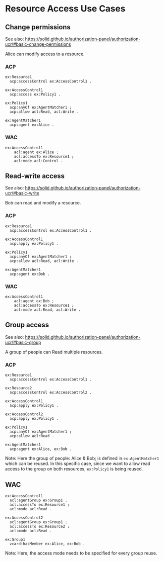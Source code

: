 # Resource Access Use Cases


## Change permissions

See also: https://solid.github.io/authorization-panel/authorization-ucr/#basic-change-permissions

Alice can modify access to a resource.

### ACP

```turtle
ex:Resource1
  acp:accessControl ex:AccessControl1 .

ex:AccessControl1
  acp:access ex:Policy1 .

ex:Policy1
  acp:anyOf ex:AgentMatcher1 ;
  acp:allow acl:Read, acl:Write .

ex:AgentMatcher1
  acp:agent ex:Alice .
```

### WAC

```turtle
ex:AccessControl1
    acl:agent ex:Alice ;
    acl:accessTo ex:Resource1 ;
    acl:mode acl:Control .
```


## Read-write access

See also: https://solid.github.io/authorization-panel/authorization-ucr/#basic-write

Bob can read and modify a resource.

### ACP

```turtle
ex:Resource1
  acp:accessControl ex:AccessControl1 .

ex:AccessControl1
  acp:apply ex:Policy1 .

ex:Policy1
  acp:anyOf ex:AgentMatcher1 ;
  acp:allow acl:Read, acl:Write .

ex:AgentMatcher1
  acp:agent ex:Bob .
```

### WAC

```turtle
ex:AccessControl1
    acl:agent ex:Bob ;
    acl:accessTo ex:Resource1 ;
    acl:mode acl:Read, acl:Write .
```


## Group access

See also: https://solid.github.io/authorization-panel/authorization-ucr/#basic-group

A group of people can Read multiple resources.

### ACP

```turtle
ex:Resource1
  acp:accessControl ex:AccessControl1 .

ex:Resource2
  acp:accessControl ex:AccessControl2 .

ex:AccessControl1
  acp:apply ex:Policy1 .

ex:AccessControl2
  acp:apply ex:Policy1 .

ex:Policy1
  acp:anyOf ex:AgentMatcher1 ;
  acp:allow acl:Read .

ex:AgentMatcher1
  acp:agent ex:Alice, ex:Bob .
```

Note: Here the group of people: Alice & Bob; is defined in `ex:AgentMatcher1` which can be reused. In this specific case, since we want to allow read access to the group on both resources, `ex:Policy1` is being reused.

## WAC

```turtle
ex:AccessControl1
  acl:agentGroup ex:Group1 ;
  acl:accessTo ex:Resource1 ;
  acl:mode acl:Read .

ex:AccessControl2
  acl:agentGroup ex:Group1 ;
  acl:accessTo ex:Resource2 ;
  acl:mode acl:Read .

ex:Group1
  vcard:hasMember ex:Alice, ex:Bob .
```

Note: Here, the access mode needs to be specified for every group reuse.
